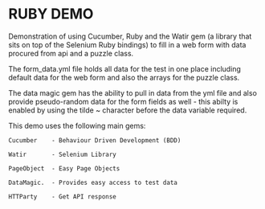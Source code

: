 # RUBY DEMO

Demonstration of using Cucumber, Ruby and the Watir gem (a library that sits on top of the Selenium Ruby bindings) to fill in a web form with data procured from api and a puzzle class.

The form_data.yml file holds all data for the test in one place including default data for the web form and also the arrays for the puzzle class. 

The data magic gem has the ability to pull in data from the yml file and also provide pseudo-random data for the form fields as well - this abilty is enabled by using the tilde ~ character before the data variable required.

This demo uses the following main gems:

```
Cucumber    - Behaviour Driven Development (BDD)

Watir       - Selenium Library

PageObject  - Easy Page Objects

DataMagic.  - Provides easy access to test data

HTTParty    - Get API response
```
